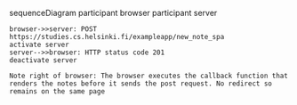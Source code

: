 sequenceDiagram
participant browser
participant server

    browser->>server: POST https://studies.cs.helsinki.fi/exampleapp/new_note_spa
    activate server
    server-->>browser: HTTP status code 201
    deactivate server

    Note right of browser: The browser executes the callback function that renders the notes before it sends the post request. No redirect so remains on the same page
